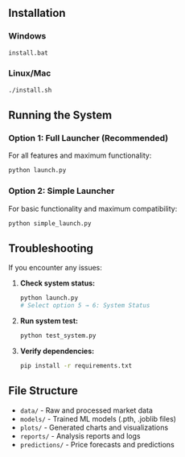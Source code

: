 ## Installation

### Windows
```bash
install.bat
```

### Linux/Mac
```bash
./install.sh
```

## Running the System

### Option 1: Full Launcher (Recommended)
For all features and maximum functionality:
```bash
python launch.py
```

### Option 2: Simple Launcher
For basic functionality and maximum compatibility:
```bash
python simple_launch.py
```

## Troubleshooting

If you encounter any issues:

1. **Check system status:**
   ```bash
   python launch.py
   # Select option 5 → 6: System Status
   ```

2. **Run system test:**
   ```bash
   python test_system.py
   ```

3. **Verify dependencies:**
   ```bash
   pip install -r requirements.txt
   ```

## File Structure

- `data/` - Raw and processed market data
- `models/` - Trained ML models (.pth, .joblib files)
- `plots/` - Generated charts and visualizations
- `reports/` - Analysis reports and logs
- `predictions/` - Price forecasts and predictions
